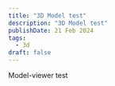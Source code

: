 ```yaml
---
title: "3D Model test"
description: "3D Model test"
publishDate: 21 Feb 2024
tags:
  - 3d
draft: false
---
```


Model-viewer test

<div class="boxes">
  <model-viewer alt="alt text" src="/model.glb" 
    ar 
    ar-scale="auto" 
    scale="0.1 0.1 0.1" 
    ar-modes="webxr scene-viewer quick-look"
    shadow-intensity="1" poster="/karyaga.png" 
    camera-controls touch-action="pan-y"></model-viewer>
</div>

<div class="boxes">
  <model-viewer alt="alt text" src="/poly.glb" 
    ar 
    ar-scale="fixed" 
    scale="1 1 1" 
    ar-modes="webxr scene-viewer quick-look"
    shadow-intensity="1"
    camera-controls touch-action="pan-y"></model-viewer>
</div>

<div class="boxes">
  <model-viewer alt="alt text" src="/poly2.glb" 
    ar 
    ar-scale="auto" 
    scale="1 1 1" 
    ar-modes="webxr scene-viewer quick-look"
    shadow-intensity="1"
    camera-controls touch-action="pan-y"></model-viewer>
</div>
